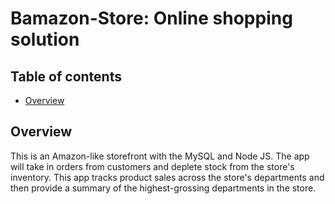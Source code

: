
# Bamazon-Store: Online shopping solution
## Table of contents
  * [Overview](#Overview)

## <a name="Overview"></a> Overview
This is an Amazon-like storefront with the MySQL and Node JS. The app will take in orders from customers and deplete stock from the store's inventory. This app tracks product sales across the store's departments and then provide a summary of the highest-grossing departments in the store.
